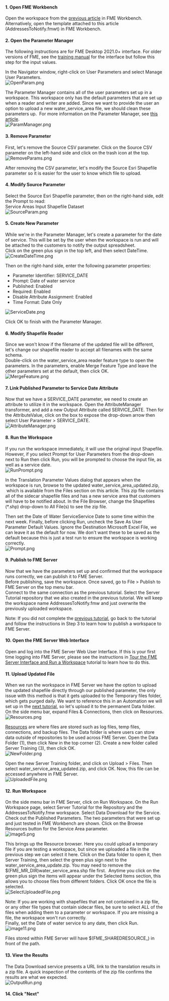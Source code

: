 <head><base target="_blank"> </head>

#### 1\. Open FME Workbench
Open the workspace from the [previous article](https://community.safe.com/s/article/publish-a-workspace-to-fme-server-and-run-it) in FME Workbench. Alternatively, open the template attached to this article (AddressesToNotify.fmwt) in FME Workbench.

#### 2\. Open the Parameter Manager
The following instructions are for FME Desktop 2021.0+ interface. For older versions of FME, see the [training manual](https://s3.amazonaws.com/gitbook/Desktop-Advanced-2019/DesktopAdvanced4Parameters/4.02.UserParameters.html) for the interface but follow this step for the input values.

In the Navigator window, right-click on User Parameters and select Manage User Parameters.\
![OpenParam.png](https://community.safe.com/servlet/rtaImage?eid=ka14Q000000lKWI&feoid=00N30000006n8wU&refid=0EM4Q00000294Nf)

The Parameter Manager contains all of the user parameters set up in a workspace. This workspace only has the default parameters that are set up when a reader and writer are added. Since we want to provide the user an option to upload a new water_service_area file, we should clean these parameters up.  For more information on the Parameter Manager, see [this article](https://community.safe.com/s/article/Using-the-Parameter-Manager).\
![ParamManager.png](https://community.safe.com/servlet/rtaImage?eid=ka14Q000000lKWI&feoid=00N30000006n8wU&refid=0EM4Q00000294Nk)

#### 3\. Remove Parameter
First, let's remove the Source CSV parameter. Click on the Source CSV parameter on the left-hand side and click on the trash icon at the top.\
![RemoveParams.png](https://community.safe.com/servlet/rtaImage?eid=ka14Q000000lKWI&feoid=00N30000006n8wU&refid=0EM4Q00000294Nu)

After removing the CSV parameter, let's modify the Source Esri Shapefile parameter so it is easier for the user to know which file to upload.

#### 4\. Modify Source Parameter
Select the Source Esri Shapefile parameter, then on the right-hand side, edit the Prompt to read:\
Service Areas Input Shapefile Dataset\
![SourceParam.png](https://community.safe.com/servlet/rtaImage?eid=ka14Q000000lKWI&feoid=00N30000006n8wU&refid=0EM4Q00000294P2)

#### 5\. Create New Parameter
While we're in the Parameter Manager, let's create a parameter for the date of service. This will be set by the user when the workspace is run and will be attached to the customers to notify the output spreadsheet.\
Click on the green plus sign in the top left, and then select DateTime.\
![CreateDateTime.png](https://community.safe.com/servlet/rtaImage?eid=ka14Q000000lKWI&feoid=00N30000006n8wU&refid=0EM4Q00000294PH)

Then on the right-hand side, enter the following parameter properties:

-   Parameter Identifier: SERVICE_DATE
-   Prompt: Date of water service
-   Published: Enabled
-   Required: Enabled
-   Disable Attribute Assignment: Enabled
-   Time Format: Date Only

![ServiceDate.png](https://community.safe.com/servlet/rtaImage?eid=ka14Q000000lKWI&feoid=00N30000006n8wU&refid=0EM4Q00000294PR)

Click OK to finish with the Parameter Manager.

#### 6\. Modify Shapefile Reader
Since we won't know if the filename of the updated file will be different, let's change our shapefile reader to accept all filenames with the same schema.\
Double-click on the water_service_area reader feature type to open the parameters. In the parameters, enable Merge Feature Type and leave the other parameters set at the default, then click OK.\
![MergeFeature.png](https://community.safe.com/servlet/rtaImage?eid=ka14Q000000lKWI&feoid=00N30000006n8wU&refid=0EM4Q00000294PW)

#### 7. Link Published Parameter to Service Date Attribute
Now that we have a SERVICE_DATE parameter, we need to create an attribute to utilize it in the workspace. Open the AttributeManager transformer, and add a new Output Attribute called SERVICE_DATE. Then for the AttributeValue, click on the box to expose the drop-down arrow then select User Parameter > SERVICE_DATE.\
![AttributeManager.png](https://community.safe.com/servlet/rtaImage?eid=ka14Q000000lKWI&feoid=00N30000006n8wU&refid=0EM4Q00000294Pg)

#### 8\. Run the Workspace
If you run the workspace immediately, it will use the original input Shapefile. However, if you select Prompt for User Parameters from the drop-down next to Run then click Run, you will be prompted to choose the input file, as well as a service date.\
![RunPrompt.png](https://community.safe.com/servlet/rtaImage?eid=ka14Q000000lKWI&feoid=00N30000006n8wU&refid=0EM4Q00000294Pq)

In the Translation Parameter Values dialog that appears when the workspace is run, browse to the updated water_service_area_updated.zip,  which is available from the Files section on this article. This zip file contains all of the sidecar shapefile files and has a new service area that customers will have to be notified about. In the File Browser, change the Shapefiles (*.shp) drop-down to All File(s) to see the zip file.

Then set the Date of Water ServiceService Date to some time within the next week. Finally, before clicking Run, uncheck the Save As User Parameter Default Values. Ignore the Destination Microsoft Excel File, we can leave it as the default for now. We don't want these to be saved as the default because this is just a test run to ensure the workspace is working correctly.\
![Prompt.png](https://community.safe.com/servlet/rtaImage?eid=ka14Q000000lKWI&feoid=00N30000006n8wU&refid=0EM4Q00000294Pv)

#### 9\. Publish to FME Server
Now that we have the parameters set up and confirmed that the workspace runs correctly, we can publish it to FME Server.\
Before publishing, save the workspace. Once saved, go to File > Publish to FME Server on the top menu bar.\
Connect to the same connection as the previous tutorial. Select the Server Tutorial repository that we also created in the previous tutorial. We will keep the workspace name AddressesToNotify.fmw and just overwrite the previously uploaded workspace.

Note: If you did not complete the [previous tutorial](https://community.safe.com/s/article/publish-a-workspace-to-fme-server-and-run-it), go back to the tutorial and follow the instructions in Step 3 to learn how to publish a workspace to FME Server.

#### 10\. Open the FME Server Web Interface
Open and log into the FME Server Web User Interface. If this is your first time logging into FME Server, please see the instructions in [Tour the FME Server Interface and Run a Workspace](https://community.safe.com/s/article/Tour-the-FME-Server-Interface-and-Run-a-Workspace) tutorial to learn how to do this.

#### 11\. Upload Updated File
When we run the workspace in FME Server we have the option to upload the updated shapefile directly through our published parameter, the only issue with this method is that it gets uploaded to the Temporary files folder, which gets purged daily. We want to reference this in an Automation we will set up in the [next tutorial](https://community.safe.com/s/article/schedule-a-workspace-to-run-with-fme-server), so let's upload it to the permanent Data folder.\
On the side menu bar, expand Files & Connections, then click on Resources.\
![Resources.png](https://community.safe.com/servlet/rtaImage?eid=ka14Q000000lKWI&feoid=00N30000006n8wU&refid=0EM4Q00000294Q0)

[Resources](https://docs.safe.com/fme/html/FME_Server_Documentation/WebUI/Resources.htm) are where files are stored such as log files, temp files, connections, and backup files. The Data folder is where users can store data outside of repositories to be used across FME Server. Open the Data Folder (1), then click New in the top corner (2). Create a new folder called Server Training (3), then click OK.\
![NewFolder.png](https://community.safe.com/servlet/rtaImage?eid=ka14Q000000lKWI&feoid=00N30000006n8wU&refid=0EM4Q00000294Q5)

Open the new Server Training folder, and click on Upload > Files. Then select water_service_area_updated.zip, and click OK. Now, this file can be accessed anywhere in FME Server.\
![UploadedFile.png](https://community.safe.com/servlet/rtaImage?eid=ka14Q000000lKWI&feoid=00N30000006n8wU&refid=0EM4Q00000294QA)

#### 12\. Run Workspace
On the side menu bar in FME Server, click on Run Workspace. On the Run Workspace page, select Server Tutorial for the Repository and the AddressesToNotify.fmw workspace. Select Data Download for the Service.\
Check out the Published Parameters. The two parameters that were set up and just tested in FME Workbench are shown. Click on the Browse Resources button for the Service Area parameter.\
![image5.png](https://community.safe.com/servlet/rtaImage?eid=ka14Q000000lKWI&feoid=00N30000006n8wU&refid=0EM4Q00000294Qe)

This brings up the Resource browser. Here you could upload a temporary file if you are testing a workspace, but since we uploaded a file in the previous step we can select it here. Click on the Data folder to open it, then Server Training, then select the green plus sign next to the water_service_area_update.zip. You may need to remove the $(FME_MR_DIR)water_service_area.shp file first.  Anytime you click on the green plus sign the items will appear under the Selected Items section, this allows you to choose files from different folders. Click OK once the file is selected.\
![SelectUploadedFile.png](https://community.safe.com/servlet/rtaImage?eid=ka14Q000000lKWI&feoid=00N30000006n8wU&refid=0EM4Q00000294Qt)

Note: If you are working with shapefiles that are not contained in a zip file, or any other file types that contain sidecar files, be sure to select ALL of the files when adding them to a parameter or workspace. If you are missing a file, the workspace won't run correctly.\
Finally, set the Date of water service to any date, then click Run.\
![image11.png](https://community.safe.com/servlet/rtaImage?eid=ka14Q000000lKWI&feoid=00N30000006n8wU&refid=0EM4Q00000294R8)

Files stored within FME Server will have $(FME_SHAREDRESOURCE_<root folder>) in front of the path.

#### 13\. View the Results
The Data Download service presents a URL link to the translation results in a zip file. A quick inspection of the contents of the zip file confirms the results are what we expected.\
![OutputRun.png](https://community.safe.com/servlet/rtaImage?eid=ka14Q000000lKWI&feoid=00N30000006n8wU&refid=0EM4Q00000294RN)

#### 14. Click "Next"
